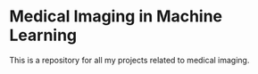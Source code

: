 # Medical Imaging in Machine Learning

This is a repository for all my projects related to medical imaging.
